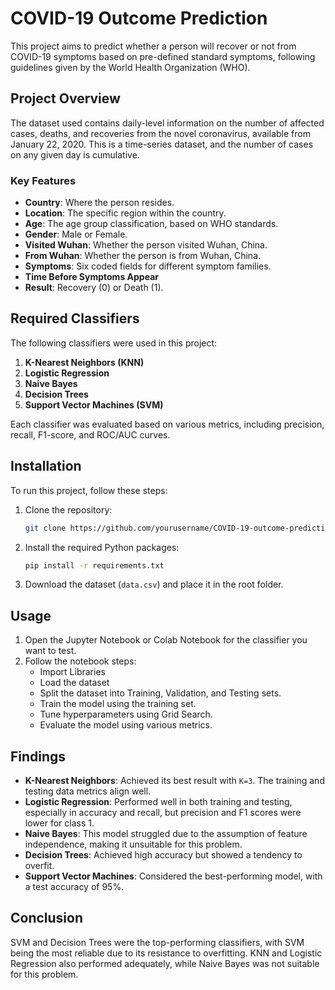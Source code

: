 # COVID-19 Outcome Prediction

This project aims to predict whether a person will recover or not from COVID-19 symptoms based on pre-defined standard symptoms, following guidelines given by the World Health Organization (WHO).

## Project Overview

The dataset used contains daily-level information on the number of affected cases, deaths, and recoveries from the novel coronavirus, available from January 22, 2020. This is a time-series dataset, and the number of cases on any given day is cumulative.

### Key Features
- **Country**: Where the person resides.
- **Location**: The specific region within the country.
- **Age**: The age group classification, based on WHO standards.
- **Gender**: Male or Female.
- **Visited Wuhan**: Whether the person visited Wuhan, China.
- **From Wuhan**: Whether the person is from Wuhan, China.
- **Symptoms**: Six coded fields for different symptom families.
- **Time Before Symptoms Appear**
- **Result**: Recovery (0) or Death (1).

## Required Classifiers
The following classifiers were used in this project:
1. **K-Nearest Neighbors (KNN)**
2. **Logistic Regression**
3. **Naive Bayes**
4. **Decision Trees**
5. **Support Vector Machines (SVM)**

Each classifier was evaluated based on various metrics, including precision, recall, F1-score, and ROC/AUC curves.

## Installation

To run this project, follow these steps:

1. Clone the repository:
    ```bash
    git clone https://github.com/yourusername/COVID-19-outcome-prediction.git
    ```

2. Install the required Python packages:
    ```bash
    pip install -r requirements.txt
    ```

3. Download the dataset (`data.csv`) and place it in the root folder.

## Usage

1. Open the Jupyter Notebook or Colab Notebook for the classifier you want to test.
2. Follow the notebook steps:
   - Import Libraries
   - Load the dataset
   - Split the dataset into Training, Validation, and Testing sets.
   - Train the model using the training set.
   - Tune hyperparameters using Grid Search.
   - Evaluate the model using various metrics.

## Findings

- **K-Nearest Neighbors**: Achieved its best result with `K=3`. The training and testing data metrics align well.
- **Logistic Regression**: Performed well in both training and testing, especially in accuracy and recall, but precision and F1 scores were lower for class 1.
- **Naive Bayes**: This model struggled due to the assumption of feature independence, making it unsuitable for this problem.
- **Decision Trees**: Achieved high accuracy but showed a tendency to overfit.
- **Support Vector Machines**: Considered the best-performing model, with a test accuracy of 95%.

## Conclusion

SVM and Decision Trees were the top-performing classifiers, with SVM being the most reliable due to its resistance to overfitting. KNN and Logistic Regression also performed adequately, while Naive Bayes was not suitable for this problem.
